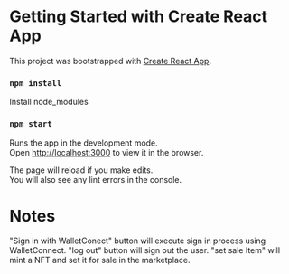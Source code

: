 # Getting Started with Create React App

This project was bootstrapped with [Create React App](https://github.com/facebook/create-react-app).

### `npm install`

Install node_modules

### `npm start`

Runs the app in the development mode.\
Open [http://localhost:3000](http://localhost:3000) to view it in the browser.

The page will reload if you make edits.\
You will also see any lint errors in the console.

# Notes

"Sign in with WalletConect" button will execute sign in process using WalletConnect.
"log out" button will sign out the user.
"set sale Item" will mint a NFT and set it for sale in the marketplace.
